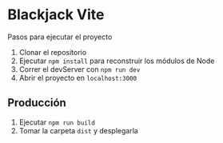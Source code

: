 # Blackjack Vite

Pasos para ejecutar el proyecto
1. Clonar el repositorio
2. Ejecutar ```npm install``` para reconstruir los módulos de Node
3. Correr el devServer con ```npm run dev```
4. Abrir el proyecto en ```localhost:3000```

## Producción

1. Ejecutar ```npm run build```
2. Tomar la carpeta ```dist``` y desplegarla